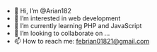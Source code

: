 - 👋 Hi, I’m @Arian182
- 👀 I’m interested in web development
- 🌱 I’m currently learning PHP and JavaScript
- 💞️ I’m looking to collaborate on ...
- 📫 How to reach me: febrian01821@gmail.com

<!---
Arian182/Arian182 is a ✨ special ✨ repository because its `README.md` (this file) appears on your GitHub profile.
You can click the Preview link to take a look at your changes.
--->
